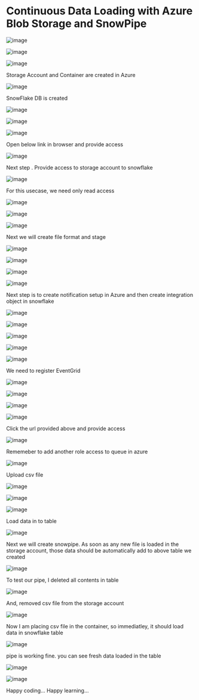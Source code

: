 #   Continuous Data Loading with Azure Blob Storage and SnowPipe

![image](https://github.com/user-attachments/assets/b3f8b5e9-1993-41d2-a8d4-a4b5a0ac1d6b)

![image](https://github.com/user-attachments/assets/70e763a6-cc90-4a94-bcb5-de25b0bbe603)

![image](https://github.com/user-attachments/assets/d8982cba-6987-4715-8d77-f7fe2c7e8d80)

Storage Account and Container are created in Azure

![image](https://github.com/user-attachments/assets/f6798b6e-f412-4590-bb08-c7fe0f673000)

SnowFlake DB is created

![image](https://github.com/user-attachments/assets/1a2256fa-89c1-4a1f-b01a-40e4a1c91523)


![image](https://github.com/user-attachments/assets/1643ad06-7a1a-4adb-8349-1f715df56ca7)

![image](https://github.com/user-attachments/assets/f1295aa6-3987-49d1-8256-830fee4319ab)

Open below link in browser and provide access 

![image](https://github.com/user-attachments/assets/b340bca7-0388-4dc4-9001-bfc1d4495aa2)

Next step . Provide access to storage account to snowflake

![image](https://github.com/user-attachments/assets/181b644f-4d6d-4619-9a69-b5831995a592)

For this usecase, we need only read access

![image](https://github.com/user-attachments/assets/5a4fefd3-887f-49df-98fa-00a674e74498)

![image](https://github.com/user-attachments/assets/d05e5e7c-a866-42c5-9d8b-f807ad5dc3c1)

![image](https://github.com/user-attachments/assets/6b41fa2d-20e8-4c31-abf8-8a389097f5b7)

Next we will create file format and stage

![image](https://github.com/user-attachments/assets/042a5886-b046-4f03-9fc1-94c021c6a4b9)

![image](https://github.com/user-attachments/assets/8b471749-6c89-40e8-9fa4-3d0bf3ac6715)


![image](https://github.com/user-attachments/assets/45904b01-0c74-4fdb-b64c-906fb09af9e8)

![image](https://github.com/user-attachments/assets/bef616cd-46a7-486f-bd0b-bf10256f82a3)

Next step is to create notification setup in Azure and then create integration object in   snowflake


![image](https://github.com/user-attachments/assets/b107f368-0cad-41a5-8d1c-96175defa997)

![image](https://github.com/user-attachments/assets/3c9b1d1b-f0c6-41e5-a7db-e97d98e2f525)

![image](https://github.com/user-attachments/assets/444bf628-5d23-42a1-9440-cde222507ec8)

![image](https://github.com/user-attachments/assets/bb921670-4993-43f7-b663-9bab12afc9fe)

![image](https://github.com/user-attachments/assets/bf8ac3d1-4938-454b-9237-def5ad0e7b01)

We need to register EventGrid

![image](https://github.com/user-attachments/assets/a62ad3fc-b7e4-47c6-a2f3-8063bd5d35e6)

![image](https://github.com/user-attachments/assets/51fbd300-55c8-46f9-a2ce-084e25e97159)


![image](https://github.com/user-attachments/assets/5e3bd44f-b932-4c3d-b630-22956f5c4248)


![image](https://github.com/user-attachments/assets/fe4bc47e-3570-490c-b29a-84ed88bd9c3e)

Click the url provided above and provide access

![image](https://github.com/user-attachments/assets/5315a057-07af-4d43-b658-878d37e765ec)

Rememeber to add another role access to queue in azure


![image](https://github.com/user-attachments/assets/a76bfb64-2a0c-4278-aedb-beb8f12efd3c)

Upload csv file

![image](https://github.com/user-attachments/assets/5d0cbdfc-2530-41ca-9104-fac561e20a5b)


![image](https://github.com/user-attachments/assets/48225d19-dea0-495c-863c-89506db4e730)


![image](https://github.com/user-attachments/assets/d21754b1-ad9c-4f9b-8ca7-1e6792bc1068)

Load data in to table

![image](https://github.com/user-attachments/assets/411c3349-f647-4a0e-8cad-71dbcec27484)

Next we will create snowpipe. As soon as any new file is loaded in the storage account, those data should be automatically add to above table we created


![image](https://github.com/user-attachments/assets/e531b10f-1d9e-4a57-a812-71d4dff07b1b)


To test our pipe, I deleted all contents in table

![image](https://github.com/user-attachments/assets/911a070d-7d3f-4562-8bae-a7c34075ce13)


And, removed csv file from the storage account

![image](https://github.com/user-attachments/assets/3ae20f05-4090-43ef-83f8-45df618b096f)

Now I am placing csv file in the container, so immediatley, it should load data in snowflake table

![image](https://github.com/user-attachments/assets/02b69e58-7bf2-4739-84cf-b746ff7c3f28)

pipe is working fine. you can see fresh data loaded in the table

![image](https://github.com/user-attachments/assets/9d5e4f4e-e085-4174-90c9-518607b4df21)


![image](https://github.com/user-attachments/assets/e943ef65-75ab-4fff-b8f8-02a0060a9e2f)

Happy coding... Happy learning...









